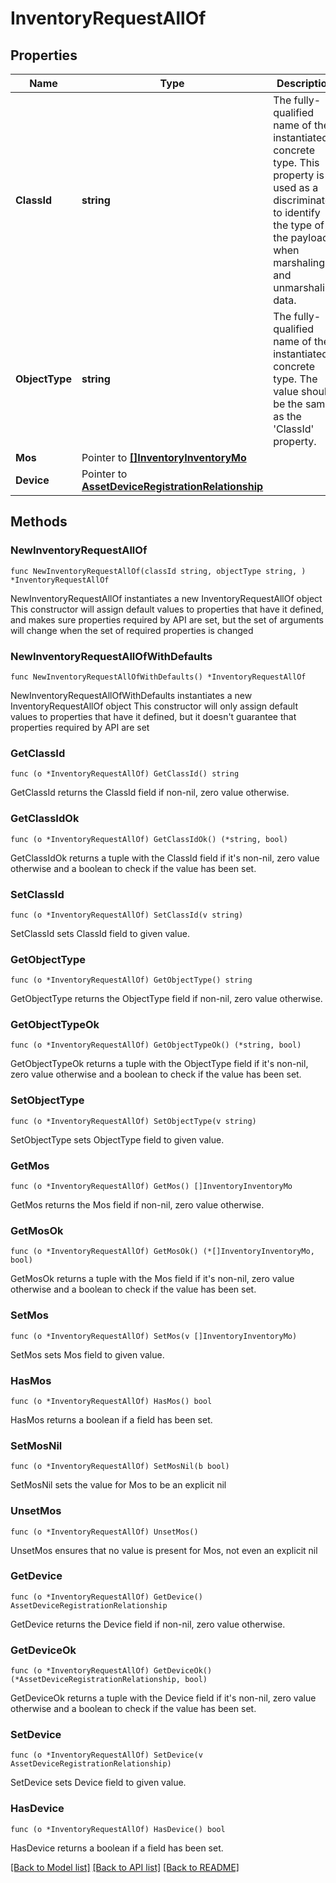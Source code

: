 # InventoryRequestAllOf

## Properties

Name | Type | Description | Notes
------------ | ------------- | ------------- | -------------
**ClassId** | **string** | The fully-qualified name of the instantiated, concrete type. This property is used as a discriminator to identify the type of the payload when marshaling and unmarshaling data. | [default to "inventory.Request"]
**ObjectType** | **string** | The fully-qualified name of the instantiated, concrete type. The value should be the same as the &#39;ClassId&#39; property. | [default to "inventory.Request"]
**Mos** | Pointer to [**[]InventoryInventoryMo**](InventoryInventoryMo.md) |  | [optional] 
**Device** | Pointer to [**AssetDeviceRegistrationRelationship**](AssetDeviceRegistrationRelationship.md) |  | [optional] 

## Methods

### NewInventoryRequestAllOf

`func NewInventoryRequestAllOf(classId string, objectType string, ) *InventoryRequestAllOf`

NewInventoryRequestAllOf instantiates a new InventoryRequestAllOf object
This constructor will assign default values to properties that have it defined,
and makes sure properties required by API are set, but the set of arguments
will change when the set of required properties is changed

### NewInventoryRequestAllOfWithDefaults

`func NewInventoryRequestAllOfWithDefaults() *InventoryRequestAllOf`

NewInventoryRequestAllOfWithDefaults instantiates a new InventoryRequestAllOf object
This constructor will only assign default values to properties that have it defined,
but it doesn't guarantee that properties required by API are set

### GetClassId

`func (o *InventoryRequestAllOf) GetClassId() string`

GetClassId returns the ClassId field if non-nil, zero value otherwise.

### GetClassIdOk

`func (o *InventoryRequestAllOf) GetClassIdOk() (*string, bool)`

GetClassIdOk returns a tuple with the ClassId field if it's non-nil, zero value otherwise
and a boolean to check if the value has been set.

### SetClassId

`func (o *InventoryRequestAllOf) SetClassId(v string)`

SetClassId sets ClassId field to given value.


### GetObjectType

`func (o *InventoryRequestAllOf) GetObjectType() string`

GetObjectType returns the ObjectType field if non-nil, zero value otherwise.

### GetObjectTypeOk

`func (o *InventoryRequestAllOf) GetObjectTypeOk() (*string, bool)`

GetObjectTypeOk returns a tuple with the ObjectType field if it's non-nil, zero value otherwise
and a boolean to check if the value has been set.

### SetObjectType

`func (o *InventoryRequestAllOf) SetObjectType(v string)`

SetObjectType sets ObjectType field to given value.


### GetMos

`func (o *InventoryRequestAllOf) GetMos() []InventoryInventoryMo`

GetMos returns the Mos field if non-nil, zero value otherwise.

### GetMosOk

`func (o *InventoryRequestAllOf) GetMosOk() (*[]InventoryInventoryMo, bool)`

GetMosOk returns a tuple with the Mos field if it's non-nil, zero value otherwise
and a boolean to check if the value has been set.

### SetMos

`func (o *InventoryRequestAllOf) SetMos(v []InventoryInventoryMo)`

SetMos sets Mos field to given value.

### HasMos

`func (o *InventoryRequestAllOf) HasMos() bool`

HasMos returns a boolean if a field has been set.

### SetMosNil

`func (o *InventoryRequestAllOf) SetMosNil(b bool)`

 SetMosNil sets the value for Mos to be an explicit nil

### UnsetMos
`func (o *InventoryRequestAllOf) UnsetMos()`

UnsetMos ensures that no value is present for Mos, not even an explicit nil
### GetDevice

`func (o *InventoryRequestAllOf) GetDevice() AssetDeviceRegistrationRelationship`

GetDevice returns the Device field if non-nil, zero value otherwise.

### GetDeviceOk

`func (o *InventoryRequestAllOf) GetDeviceOk() (*AssetDeviceRegistrationRelationship, bool)`

GetDeviceOk returns a tuple with the Device field if it's non-nil, zero value otherwise
and a boolean to check if the value has been set.

### SetDevice

`func (o *InventoryRequestAllOf) SetDevice(v AssetDeviceRegistrationRelationship)`

SetDevice sets Device field to given value.

### HasDevice

`func (o *InventoryRequestAllOf) HasDevice() bool`

HasDevice returns a boolean if a field has been set.


[[Back to Model list]](../README.md#documentation-for-models) [[Back to API list]](../README.md#documentation-for-api-endpoints) [[Back to README]](../README.md)


